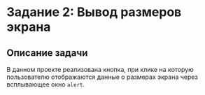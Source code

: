 # Задание 2: Вывод размеров экрана

## Описание задачи

В данном проекте реализована кнопка, при клике на которую пользователю отображаются данные о размерах экрана через всплывающее окно `alert`.
